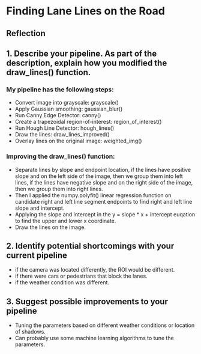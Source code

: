 # **Finding Lane Lines on the Road** 

## Reflection

## 1. Describe your pipeline. As part of the description, explain how you modified the draw_lines() function.
### My pipeline has the following steps:
* Convert image into grayscale: grayscale()
* Apply Gaussian smoothing: gaussian_blur()
* Run Canny Edge Detector: canny()
* Create a trapezoidal region-of-interest: region_of_interest()
* Run Hough Line Detector: hough_lines()
* Draw the lines: draw_lines_improved()
* Overlay lines on the original image: weighted_img()
### Improving the draw_lines() function:
* Separate lines by slope and endpoint location, if the lines have positive slope and on the left side of the image, then we group them into left lines, if the lines have negative slope and on the right side of the image, then we group them into right lines.
* Then I applied the numpy.polyfit() linear regression function on candidate right and left line segment endpoints to find right and left line slope and intercept.
* Applying the slope and intercept in the y = slope * x + intercept euqation to find the upper and lower x coordinate.
* Draw the lines on the image.
## 2. Identify potential shortcomings with your current pipeline
* if the camera was located differently, the ROI would be different.
* if there were cars or pedestrians that block the lanes.
* if the weather condition was different.

## 3. Suggest possible improvements to your pipeline
* Tuning the parameters based on different weather conditions or location of shadows.
* Can probably use some machine learning algorithms to tune the parameters.

